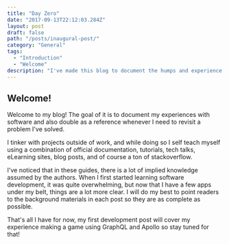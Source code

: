 ```yaml
---
title: "Day Zero"
date: "2017-09-13T22:12:03.284Z"
layout: post
draft: false
path: "/posts/inaugural-post/"
category: "General"
tags:
  - "Introduction"
  - "Welcome"
description: "I've made this blog to document the humps and experience I've come across as a recent worker in the software industry."
---
```


## **Welcome!** 

Welcome to my blog! The goal of it is to document my experiences with software and also double as a reference whenever I need to revisit a problem I've solved.

I tinker with projects outside of work, and while doing so I self teach myself using a combination of official documentation, tutorials, tech talks, eLearning sites, blog posts, and of course a ton of stackoverflow.

I've noticed that in these guides, there is a lot of implied knowledge assumed by the authors. When I first started learning software development, it was quite overwhelming, but now that I have a few apps under my belt, things are a lot more clear. I will do my best to point readers to the background materials in each post so they are as complete as possible.

That's all I have for now, my first development post will cover my experience making a game using GraphQL and Apollo so stay tuned for that!
